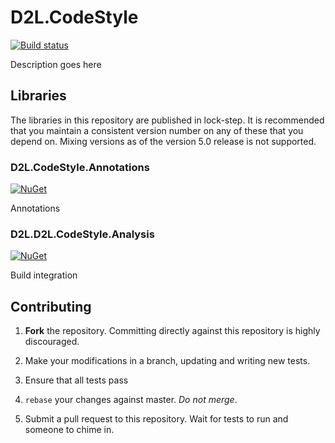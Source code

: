 # D2L.CodeStyle

[![Build status](https://ci.appveyor.com/api/projects/status/psw7acwi8s59be62/branch/master?svg=true)](https://ci.appveyor.com/project/Brightspace/d2l-codestyle-cf97m/branch/master)

Description goes here

## Libraries

The libraries in this repository are published in lock-step. It is recommended that you maintain a consistent version number on any of these that you depend on. Mixing versions as of the version 5.0 release is not supported.

### D2L.CodeStyle.Annotations
[![NuGet](https://img.shields.io/nuget/v/D2L.D2L.CodeStyle.Annotations.svg?maxAge=7200)](https://www.nuget.org/packages/D2L.CodeStyle/)

Annotations

### D2L.D2L.CodeStyle.Analysis
[![NuGet](https://img.shields.io/nuget/v/D2L.D2L.CodeStyle.Analysis.svg?maxAge=7200)](https://www.nuget.org/packages/D2L.CodeStyle.Analysis/)

Build integration

## Contributing

1. **Fork** the repository. Committing directly against this repository is
   highly discouraged.

2. Make your modifications in a branch, updating and writing new tests.

3. Ensure that all tests pass

4. `rebase` your changes against master. *Do not merge*.

5. Submit a pull request to this repository. Wait for tests to run and someone
   to chime in.
